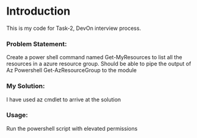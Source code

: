 # Introduction
This is my code for Task-2, DevOn interview process.

<h3>Problem Statement:</h3>
Create a power shell command named Get-MyResources to list all the resources in a azure resource group. Should be able to pipe the output of Az Powershell Get-AzResourceGroup to the module

<h3>My Solution:</h3>
I have used az cmdlet to arrive at the solution

<h3>Usage:</h3>
Run the powershell script with elevated permissions
